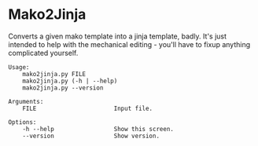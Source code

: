 # Mako2Jinja

Converts a given mako template into a jinja template, badly. It's just intended to help with the mechanical editing - you'll have to fixup anything complicated yourself.


	Usage:
	    mako2jinja.py FILE
	    mako2jinja.py (-h | --help)
	    mako2jinja.py --version

	Arguments:
	    FILE                      Input file.

	Options:
	    -h --help                 Show this screen.
	    --version                 Show version.

